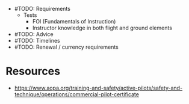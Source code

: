 - #TODO: Requirements
	- Tests
		- FOI (Fundamentals of Instruction)
		- Instructor knowledge in both flight and ground elements
- #TODO: Advice
- #TODO: Timelines
- #TODO: Renewal / currency requirements



# Resources
- https://www.aopa.org/training-and-safety/active-pilots/safety-and-technique/operations/commercial-pilot-certificate